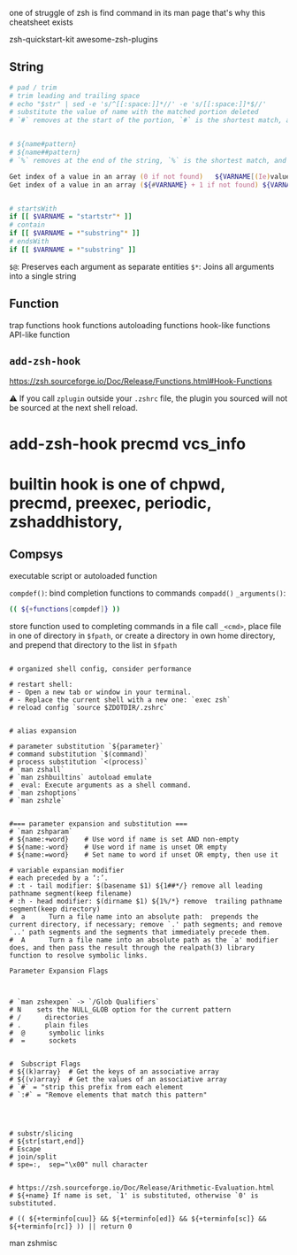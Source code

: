 one of struggle of zsh is find command in its man page that's why this cheatsheet exists

zsh-quickstart-kit
awesome-zsh-plugins

## String

```zsh
# pad / trim
# trim leading and trailing space
# echo "$str" | sed -e 's/^[[:space:]]*//' -e 's/[[:space:]]*$//'
# substitute the value of name with the matched portion deleted
# `#` removes at the start of the portion, `#` is the shortest match, and `##` is the longest.


# ${name#pattern}
# ${name##pattern}
# `%` removes at the end of the string, `%` is the shortest match, and `%%` is the longest.

Get index of a value in an array (0 if not found)	${VARNAME[(Ie)value]}
Get index of a value in an array (${#VARNAME} + 1 if not found)	${VARNAME[(ie)value]}


# startsWith
if [[ $VARNAME = "startstr"* ]]
# contain
if [[ $VARNAME = *"substring"* ]]
# endsWith
if [[ $VARNAME = *"substring" ]]

```

`$@`: Preserves each argument as separate entities
`$*`: Joins all arguments into a single string

## Function

trap functions
hook functions
autoloading functions
hook-like functions
API-like function

## `add-zsh-hook`

https://zsh.sourceforge.io/Doc/Release/Functions.html#Hook-Functions

:warning: If you call `zplugin` outside your `.zshrc` file, the plugin you sourced will not be sourced at the next shell reload.

# add-zsh-hook precmd vcs_info

# builtin hook is one of chpwd, precmd, preexec, periodic, zshaddhistory,

## Compsys

executable script or autoloaded function

`compdef()`: bind completion functions to commands
`compadd()`
`_arguments()`:

```zsh
(( ${+functions[compdef]} ))

```

store function used to completing commands in a file call `_<cmd>`,
place file in one of directory in `$fpath`,
or create a directory in own home directory, and prepend that directory
to the list in `$fpath`

```

# organized shell config, consider performance

# restart shell:
# - Open a new tab or window in your terminal.
# - Replace the current shell with a new one: `exec zsh`
# reload config `source $ZDOTDIR/.zshrc`


# alias expansion

# parameter substitution `${parameter}`
# command substitution `$(command)`
# process substitution `<(process)`
# `man zshall`
# `man zshbuiltins` autoload emulate
#  eval: Execute arguments as a shell command.
# `man zshoptions`
# `man zshzle`


#=== parameter expansion and substitution ===
# `man zshparam`
# ${name:+word}    # Use word if name is set AND non-empty
# ${name:-word}    # Use word if name is unset OR empty
# ${name:=word}    # Set name to word if unset OR empty, then use it

# variable expansian modifier
# each preceded by a ‘:’.
# :t - tail modifier: $(basename $1) ${1##*/} remove all leading pathname segment(keep filename)
# :h - head modifier: $(dirname $1) ${1%/*} remove  trailing pathname segment(keep directory)
#  a      Turn a file name into an absolute path:  prepends the current directory, if necessary; remove `.' path segments; and remove `..' path segments and the segments that immediately precede them.
#  A      Turn a file name into an absolute path as the `a' modifier does, and then pass the result through the realpath(3) library function to resolve symbolic links.

Parameter Expansion Flags



# `man zshexpen` -> `/Glob Qualifiers`
# N    sets the NULL_GLOB option for the current pattern
# /      directories
# .      plain files
#  @      symbolic links
#  =      sockets


#  Subscript Flags
# ${(k)array}  # Get the keys of an associative array
# ${(v)array}  # Get the values of an associative array
# `#` = "strip this prefix from each element
# `:#` = "Remove elements that match this pattern"




# substr/slicing
# ${str[start,end]}
# Escape
# join/split
# spe=:,  sep="\x00" null character


# https://zsh.sourceforge.io/Doc/Release/Arithmetic-Evaluation.html
# ${+name} If name is set, `1' is substituted, otherwise `0' is substituted.

# (( ${+terminfo[cuu]} && ${+terminfo[ed]} && ${+terminfo[sc]} && ${+terminfo[rc]} )) || return 0

```

man zshmisc
